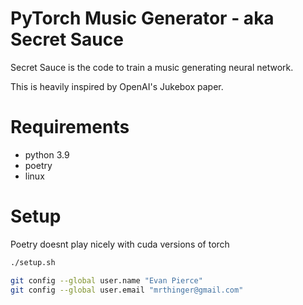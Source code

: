 # PyTorch Music Generator - aka Secret Sauce

Secret Sauce is the code to train a music generating neural network.

This is heavily inspired by OpenAI's Jukebox paper.

# Requirements

- python 3.9
- poetry
- linux

# Setup

Poetry doesnt play nicely with cuda versions of torch

```sh
./setup.sh
```

```sh
git config --global user.name "Evan Pierce"
git config --global user.email "mrthinger@gmail.com"
```
